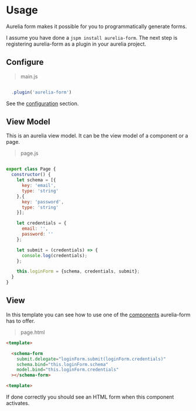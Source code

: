 # Usage

Aurelia form makes it possible for you to programmatically generate forms.

I assume you have done a `jspm install aurelia-form`. The next step is
registering aurelia-form as a plugin in your aurelia project.

## Configure

> main.js

```js

  .plugin('aurelia-form')

```

See the [configuration](doc/configuration.md) section.

## View Model

This is an aurelia view model. It can be the view model of a component or
a page.

> page.js

```js

export class Page {
  constructor() {
    let schema = [{
      key: 'email',
      type: 'string'
    },{
      key: 'password',
      type: 'string'
    }];

    let credentials = {
      email: '',
      password: ''
    };

    let submit = (credentials) => {
      console.log(credentials);
    };

    this.loginForm = {schema, credentials, submit};
  }
}
```

## View

In this template you can see how to use one of the [components](doc/components.md)
aurelia-form has to offer.

> page.html

```html
<template>

  <schema-form
    submit.delegate="loginForm.submit(loginForm.credentials)"
    schema.bind="this.loginForm.schema"
    model.bind="this.loginForm.credentials"
  ></schema-form>

<template>

```

If done correctly you should see an HTML form when this component activates.
